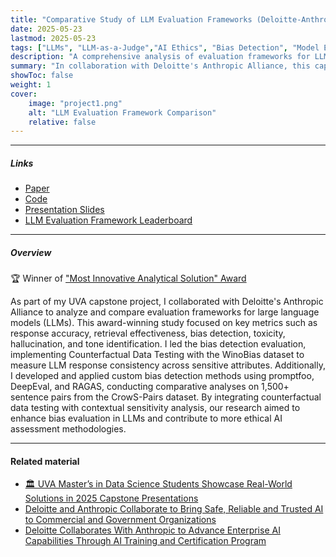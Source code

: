 ```yaml
---
title: "Comparative Study of LLM Evaluation Frameworks (Deloitte-Anthropic Alliance)"
date: 2025-05-23
lastmod: 2025-05-23
tags: ["LLMs", "LLM-as-a-Judge","AI Ethics", "Bias Detection", "Model Evaluation", "Python", "Claude", "RAGAS", "promptfoo", "DeepEval", "TruLens", "UVA", "Data Science Capstone", "Anthropic", "Deloitte"]
description: "A comprehensive analysis of evaluation frameworks for LLMs, focusing on bias detection, response quality, and robustness - conducted in collaboration with Deloitte's Anthropic Alliance."
summary: "In collaboration with Deloitte's Anthropic Alliance, this capstone research for the M.S. in Data Science at the University of Virginia critically examines leading frameworks for evaluating large language models (LLMs). The study leverages multiple datasets and methodologies to benchmark state-of-the-art approaches for ethical and reliable AI assessment. This comprehensive research evaluated and compared multiple LLM evaluation frameworks across eight critical metrics: toxicity detection, bias detection, hallucination detection, summarization quality, tone identification, readability assessment, retrieval accuracy, and response accuracy."
showToc: false
weight: 1
cover:
    image: "project1.png" 
    alt: "LLM Evaluation Framework Comparison"
    relative: false
---
```


---

##### Links

+ [Paper](LLM_as_a_judge_Deloitte.pdf)
+ [Code](https://github.com/AfnanAbdul/LLM-eval-framework-comparison)
+ [Presentation Slides](1003am_deloitte_anthropic_llm.pdf)
+ [LLM Evaluation Framework Leaderboard](https://llm-evaluation-framework-leaderboard.vercel.app)

---

##### Overview

🏆 Winner of ["Most Innovative Analytical Solution" Award](https://bit.ly/3RTDgCo)

As part of my UVA capstone project, I collaborated with Deloitte's Anthropic Alliance to analyze and compare evaluation frameworks for large language models (LLMs). This award-winning study focused on key metrics such as response accuracy, retrieval effectiveness, bias detection, toxicity, hallucination, and tone identification. I led the bias detection evaluation, implementing Counterfactual Data Testing with the WinoBias dataset to measure LLM response consistency across sensitive attributes. Additionally, I developed and applied custom bias detection methods using promptfoo, DeepEval, and RAGAS, conducting comparative analyses on 1,500+ sentence pairs from the CrowS-Pairs dataset. By integrating counterfactual data testing with contextual sensitivity analysis, our research aimed to enhance bias evaluation in LLMs and contribute to more ethical AI assessment methodologies.

---

#### Related material

+ [🏛️ UVA Master’s in Data Science Students Showcase Real-World Solutions in 2025 Capstone Presentations](https://bit.ly/3RTDgCo)
+ [Deloitte and Anthropic Collaborate to Bring Safe, Reliable and Trusted AI to Commercial and Government Organizations](https://www.prnewswire.com/news-releases/deloitte-and-anthropic-collaborate-to-bring-safe-reliable-and-trusted-ai-to-commercial-and-government-organizations-302210769.html?tc)
+ [Deloitte Collaborates With Anthropic to Advance Enterprise AI Capabilities Through AI Training and Certification Program](https://www2.deloitte.com/us/en/pages/about-deloitte/articles/press-releases/deloitte-and-anthropic-launch-certification-program.html)
